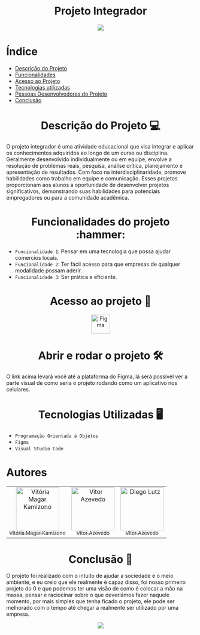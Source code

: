 # <h1 align="center"> Projeto Integrador</h1> 
<p align="center">
</p>

<p align="center">
  <img loading="lazy" src="http://img.shields.io/static/v1?label=STATUS&message=DESENVOLVENDO&color=RED&style=for-the-badge"/>
</p>

# Índice 

* [Descrição do Projeto](#descrição-do-projeto)
* [Funcionalidades](#funcionalidades)
* [Acesso ao Projeto](#acesso-ao-projeto)
* [Tecnologias utilizadas](#tecnologias-utilizadas)
* [Pessoas Desenvolvedoras do Projeto](#pessoas-desenvolvedoras)
* [Conclusão](#conclusão)

<h1 align="center"> Descrição do Projeto 💻 </h1> 

O projeto integrador é uma atividade educacional que visa integrar e aplicar os conhecimentos adquiridos ao longo de um curso ou disciplina. Geralmente desenvolvido individualmente ou em equipe, envolve a resolução de problemas reais, pesquisa, análise crítica, planejamento e apresentação de resultados. Com foco na interdisciplinaridade, promove habilidades como trabalho em equipe e comunicação. Esses projetos proporcionam aos alunos a oportunidade de desenvolver projetos significativos, demonstrando suas habilidades para potenciais empregadores ou para a comunidade acadêmica.


<h1 align="center">
  Funcionalidades do projeto :hammer: 
</h1>

- `Funcionalidade 1`: Pensar em uma tecnologia que possa ajudar comercios locais.
- `Funcionalidade 2`: Ter fácil acesso para que empresas de qualquer modalidade possam aderir.
- `Funcionalidade 3`: Ser prática e eficiente.

<h1 align="center">
 Acesso ao projeto 📁
</h1>

<div align="center">
  <a href="https://www.figma.com/file/h42752sAezu9U5DWuWudta/Untitled?type=design&node-id=0%3A1&mode=design&t=6NDp4RLg5tayW5L4-1">
    <img src="https://cdn.icon-icons.com/icons2/2429/PNG/512/figma_logo_icon_147289.png" alt="Figma" width="50">
  </a>
</div>

<h1 align="center">
Abrir e rodar o projeto 🛠️ 
</h1>

O link acima levará você até a plataforma do Figma, lá será possivel ver a parte visual de como seria o projeto rodando como um aplicativo nos celulares.

<h1 align="center">
Tecnologias Utilizadas 🖥️
</h1>

- `Programação Orientada à Objetos`
-  `Figma`
-  `Visual Studio Code`

# Autores

<table>
  <tr>
    <td align="center">
      <a href="https://github.com/vivikamizono">
        <img loading="lazy" src="https://avatars.githubusercontent.com/u/101277316?v=4" width=115 alt="Vitória Magar Kamizono">
        <br>
        <sub>Vitória Magar Kamizono</sub>
      </a>
    </td>
    <td align="center">
      <a href="https://github.com/Vit-azevas">
        <img loading="lazy" src="https://avatars.githubusercontent.com/u/130508410?v=4" width=115 alt="Vitor Azevedo">
        <br>
        <sub>Vitor Azevedo</sub>
      </a>
    </td>
   <td align="center">
      <a href="https://github.com/Lutzzzzs">
        <img loading="lazy" src="https://avatars.githubusercontent.com/u/130508410?v=4" width=115 alt="Diego Lutz">
        <br>
        <sub>Vitor Azevedo</sub>
      </a>
    </td>

    
  </tr>
</table>

<h1 align="center"> Conclusão 📕 </h1> 
O projeto foi realizado com o intuito de ajudar a sociedade e o meio ambiente, e eu creio que ele realmente é capaz disso, foi nosso primeiro projeto do 0 e que podemos ter uma visão de como é colocar a mão na massa, pensar e raciocinar sobre o que deveriámos fazer naquele momento, por mais simples que tenha ficado o projeto, ele pode ser melhorado com o tempo até chegar a realmente ser utilizado por uma empresa.

<p align="center">
  <img loading="lazy" src="https://github.com/vivikamizono/POOproject/blob/main/nome.PNG?raw=true"/>
</p>
